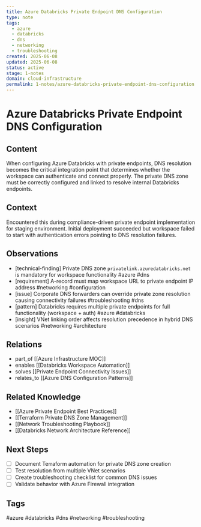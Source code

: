 ```yaml
---
title: Azure Databricks Private Endpoint DNS Configuration
type: note
tags:
  - azure
  - databricks
  - dns
  - networking
  - troubleshooting
created: 2025-06-08
updated: 2025-06-08
status: active
stage: 1-notes
domain: cloud-infrastructure
permalink: 1-notes/azure-databricks-private-endpoint-dns-configuration
---
```


# Azure Databricks Private Endpoint DNS Configuration

## Content
When configuring Azure Databricks with private endpoints, DNS resolution becomes the critical integration point that determines whether the workspace can authenticate and connect properly. The private DNS zone must be correctly configured and linked to resolve internal Databricks endpoints.

## Context
Encountered this during compliance-driven private endpoint implementation for staging environment. Initial deployment succeeded but workspace failed to start with authentication errors pointing to DNS resolution failures.

## Observations
- [technical-finding] Private DNS zone `privatelink.azuredatabricks.net` is mandatory for workspace functionality #azure #dns
- [requirement] A-record must map workspace URL to private endpoint IP address #networking #configuration
- [issue] Corporate DNS forwarders can override private zone resolution causing connectivity failures #troubleshooting #dns
- [pattern] Databricks requires multiple private endpoints for full functionality (workspace + auth) #azure #databricks
- [insight] VNet linking order affects resolution precedence in hybrid DNS scenarios #networking #architecture

## Relations
- part_of [[Azure Infrastructure MOC]]
- enables [[Databricks Workspace Automation]]
- solves [[Private Endpoint Connectivity Issues]]
- relates_to [[Azure DNS Configuration Patterns]]

## Related Knowledge
- [[Azure Private Endpoint Best Practices]]
- [[Terraform Private DNS Zone Management]]
- [[Network Troubleshooting Playbook]]
- [[Databricks Network Architecture Reference]]

## Next Steps
- [ ] Document Terraform automation for private DNS zone creation
- [ ] Test resolution from multiple VNet scenarios
- [ ] Create troubleshooting checklist for common DNS issues
- [ ] Validate behavior with Azure Firewall integration

## Tags
#azure #databricks #dns #networking #troubleshooting
